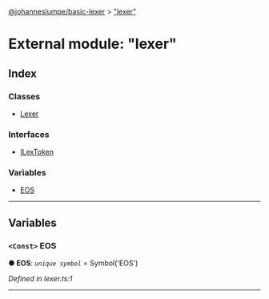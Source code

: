 [@johanneslumpe/basic-lexer](../README.md) > ["lexer"](../modules/_lexer_.md)

# External module: "lexer"

## Index

### Classes

* [Lexer](../classes/_lexer_.lexer.md)

### Interfaces

* [ILexToken](../interfaces/_lexer_.ilextoken.md)

### Variables

* [EOS](_lexer_.md#eos)

---

## Variables

<a id="eos"></a>

### `<Const>` EOS

**● EOS**: *`unique symbol`* =  Symbol('EOS')

*Defined in lexer.ts:1*

___

